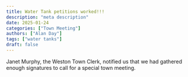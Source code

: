 ```yaml
---
title: Water Tank petitions worked!!!
description: "meta description"
date: 2025-01-24
categories: ["Town Meeting"]
authors: ["Alan Day"]
tags: ["water tanks"]
draft: false
---
```


Janet Murphy, the Weston Town Clerk, notified us that we had gathered enough signatures to call for a special town meeting.
